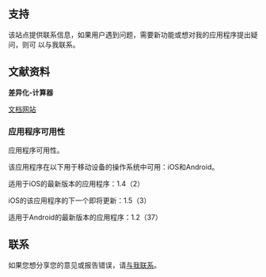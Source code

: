 ## 支持

该站点提供联系信息，如果用户遇到问题，需要新功能或想对我的应用程序提出疑问，则可
以与我联系。

## 文献资料

**差异化-计算器**

[文档网站](https://www.taketechease.com/differentiation/differentiation-calculator-zh-cn.html)

### 应用程序可用性

应用程序可用性。

该应用程序在以下用于移动设备的操作系统中可用：iOS和Android。

适用于iOS的最新版本的应用程序：1.4（2）

iOS的该应用程序的下一个即将更新：1.5（3）

适用于Android的最新版本的应用程序：1.2（37）

## 联系
如果您想分享您的意见或报告错误，请[与我联系](mailto:i.d.kosinska@gmail.com)。
